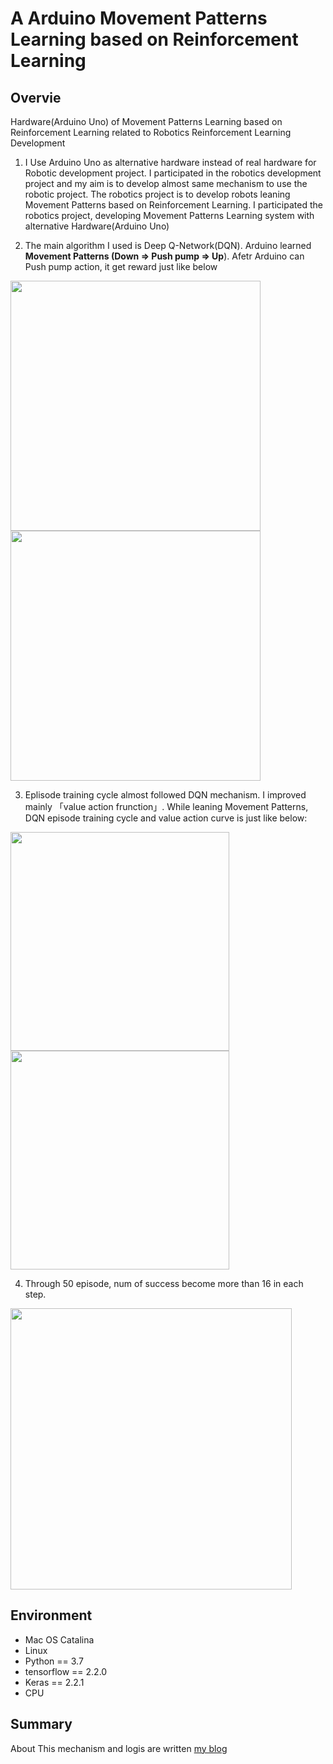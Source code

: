 # A Arduino  Movement Patterns Learning based on Reinforcement Learning


## Overvie

Hardware(Arduino Uno) of Movement Patterns Learning based on Reinforcement Learning related to Robotics Reinforcement Learning Development

1. I Use Arduino Uno as alternative hardware instead of real hardware for Robotic development project. I participated in the robotics development project and my aim is to develop almost same mechanism to use the robotic project. 
The robotics project is to develop robots leaning Movement Patterns based on Reinforcement Learning. I participated the robotics project, developing Movement Patterns Learning system with alternative Hardware(Arduino Uno)



2. The main algorithm I used is Deep Q-Network(DQN). 
Arduino learned <b>Movement Patterns (Down => Push pump => Up</b>). Afetr Arduino can Push pump action, it get reward just like below

<img src="https://user-images.githubusercontent.com/48679574/85190320-3fc61f80-b2f2-11ea-86a3-c4db8dbe44a9.jpg" width="400px"><img src="https://user-images.githubusercontent.com/48679574/85190307-1c9b7000-b2f2-11ea-9459-0f632e795d81.jpg" width="400px">




3. Eplisode training cycle almost followed DQN mechanism. I improved mainly 「value action frunction」. 
While leaning Movement Patterns, DQN episode training cycle and value action curve is just like below:

<img src="https://user-images.githubusercontent.com/48679574/85190464-b0ba0700-b2f3-11ea-9a03-141dc373add2.jpg" width="350px"><img src="https://user-images.githubusercontent.com/48679574/85190474-c62f3100-b2f3-11ea-85ba-c5439e0a11ff.png" width="350px">


4. Through 50 episode, num of success become more than 16 in each step.

<img src="https://user-images.githubusercontent.com/48679574/85190567-87e64180-b2f4-11ea-86b1-09ac1aeb81c9.png" width="450px">



## Environment

- Mac OS Catalina
- Linux
- Python == 3.7
- tensorflow == 2.2.0
- Keras == 2.2.1 
- CPU



## Summary

About This mechanism and logis are written [my blog](https://trafalbad.hatenadiary.jp/entry/2020/06/20/150128)


